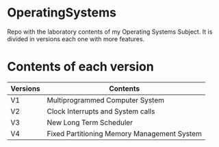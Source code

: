 # OperatingSystems
 Repo with the laboratory contents of my Operating Systems Subject. It is divided in versions each one with more features.
# Contents of each version
| Versions | Contents                          |
|----------|-----------------------------------|
| V1       | Multiprogrammed Computer System   |
| V2       | Clock Interrupts and System calls |
| V3       | New Long Term Scheduler           |
| V4       | Fixed Partitioning Memory Management System |